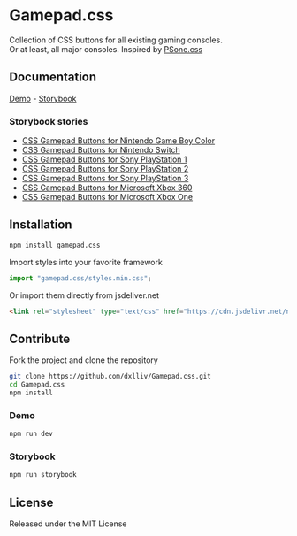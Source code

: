 # Gamepad.css

Collection of CSS buttons for all existing gaming consoles.  
Or at least, all major consoles. Inspired by [PSone.css](https://github.com/micah5/PSone.css)

## Documentation
[Demo](https://dxlliv.github.io/Gamepad.css) - [Storybook](https://dxlliv.github.io/Gamepad.css/stories)

### Storybook stories 
- [CSS Gamepad Buttons for Nintendo Game Boy Color](https://dxlliv.github.io/Gamepad.css/stories/?path=/docs/platform-nintendo-game-boy-color--docs)
- [CSS Gamepad Buttons for Nintendo Switch](https://dxlliv.github.io/Gamepad.css/stories/?path=/docs/platform-nintendo-switch--docs)
- [CSS Gamepad Buttons for Sony PlayStation 1](https://dxlliv.github.io/Gamepad.css/stories/?path=/docs/platform-playstation-ps1--docs)
- [CSS Gamepad Buttons for Sony PlayStation 2](https://dxlliv.github.io/Gamepad.css/stories/?path=/docs/platform-playstation-ps2--docs)
- [CSS Gamepad Buttons for Sony PlayStation 3](https://dxlliv.github.io/Gamepad.css/stories/?path=/docs/platform-playstation-ps3--docs)
- [CSS Gamepad Buttons for Microsoft Xbox 360](https://dxlliv.github.io/Gamepad.css/stories/?path=/docs/platform-xbox-360--docs)
- [CSS Gamepad Buttons for Microsoft Xbox One](https://dxlliv.github.io/Gamepad.css/stories/?path=/docs/platform-xbox-one--docs)


## Installation
```bash
npm install gamepad.css
```

Import styles into your favorite framework

```ts
import "gamepad.css/styles.min.css";
```

Or import them directly from jsdeliver.net

```html
<link rel="stylesheet" type="text/css" href="https://cdn.jsdelivr.net/npm/gamepad.css@latest/styles.min.css" />
```

## Contribute
Fork the project and clone the repository  

```bash
git clone https://github.com/dxlliv/Gamepad.css.git
cd Gamepad.css
npm install
```

### Demo
```bash
npm run dev
```

### Storybook
```bash
npm run storybook
```

## License
Released under the MIT License
